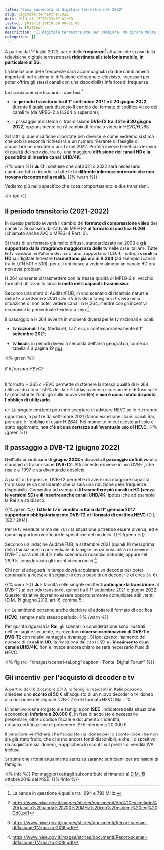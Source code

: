 ```yaml
---
title: "Cosa succederà al digitale terrestre nel 2022"
slug: digitale-terrestre-2022
date: 2019-11-17T20:23:57+01:00
lastmod: 2019-11-19T10:00:00+01:00
authors: [Matteo]
description: "Il digitale terrestre sta per cambiare, ma girano molte informazioni errate. Ecco cosa succederà con precisione e perché probabilmente non c'è da preoccuparsi."
categories: []
---
```


A partire dal 1° luglio 2022, parte delle **frequenze**[^freq] attualmente in uso dalla televisione digitale terrestre sarà **ridestinata alla telefonia mobile, in particolare al 5G**.

[^freq]: La banda in questione è quella tra i 694 e 790 MHz.

La liberazione delle frequenze sarà accompagnata da due cambiamenti importanti nel sistema di diffusione del segnale televisivo, necessari per poter offrire gli stessi canali con una disponibilità inferiore di frequenze.

La transizione si articolerà in due fasi:[^mise]

- un **periodo transitorio tra il 1° settembre 2021 e il 20 giugno 2022**, durante il quale sarà disposto il cambio del formato di codifica video dei canali tv (da MPEG-2 a H.264 o superiore);

- il passaggio al sistema di trasmissione **DVB-T2 tra il 21 e il 30 giugno 2022**, opzionalmente con il cambio di formato video in HEVC/H.265.

Si tratta di due modifiche di portate ben diverse, e come vedremo si stima che solo la seconda richiederà a un numero rilevante di famiglie di acquistare un decoder o una tv nel 2022. Porterà invece benefici in termini di qualità del servizio, tra cui una maggiore **diffusione dei canali HD e la possibilità di inserire canali UHD/4K**.

{{% warn %}}
⚠️ Chi sostiene che dal 2021 o 2022 sarà necessario cambiare tutti i decoder o tutte le tv **diffonde informazioni errate che non trovano riscontro nella realtà**.
{{% /warn %}}

Vediamo più nello specifico che cosa comporteranno le due transizioni.

{{< toc >}}

## Il periodo transitorio (2021-2022)

In questo periodo avverrà il cambio del **formato di compressione video** dei canali tv. Si passerà dall'attuale MPEG-2 **al formato di codifica H.264** (chiamato anche AVC o MPEG-4 Part 10).

Si tratta di un formato già molto diffuso, standardizzato nel 2003 e **già supportato dalla stragrande maggioranza delle tv** nelle case italiane. Tutte le tv vendute nell'ultima decina di anni supportano H.264. Inoltre, i **canali in HD** sul digitale terrestre **trasmettono già ora in H.264** (ad esempio i canali tra le LCN 501 e 509), per cui chi riesce a vedere almeno un canale HD ora non avrà problemi.

H.264 consente di trasmettere con la stessa qualità di MPEG-2 (il vecchio formato) utilizzando circa la **metà della capacità trasmissiva**.

Secondo una stima di Auditel/FUB, in uno scenario di ricambio naturale delle tv, a settembre 2021 solo il 5,5% delle famiglie si troverà nella situazione di non poter vedere canali in H.264, mentre con gli incentivi economici la percentuale tenderà a zero.[^auditel]

Il passaggio a H.264 avverrà in momenti diversi per le tv nazionali e locali:

- **tv nazionali** (Rai, Mediaset, La7, ecc.): contemporaneamente il **1° settembre 2021**;

- **tv locali**: in periodi diversi a seconda dell'area geografica, come da tabella 4 a pagina 19 [qua](https://www.mise.gov.it/images/stories/documenti/dm%20calendario%20rilascio%20banda%20700%20MHz%20con%20estremi%20reg%20CdC.pdf).

{{% green %}}
###### E il formato HEVC?

Il formato H.265 o HEVC permette di ottenere la stessa qualità di H.264 utilizzando circa il 50% dei dati. È tuttavia ancora scarsamente diffuso sulle tv (nonostante l'obbligo sulle nuove vendite) e **non è quindi stato disposto l'obbligo di utilizzarlo**.

👉 Le singole emittenti potranno scegliere di adottare HEVC se lo riterranno opportuno, a partire da settembre 2021 (fanno eccezione alcuni canali Rai, per cui c'è l'obbligo di usare H.264). Nel momento in cui questo articolo è stato aggiornato, **non c'è alcuna certezza sull'eventuale uso di HEVC**.
{{% /green %}}

## Il passaggio a DVB-T2 (giugno 2022)

Nell'ultima settimana di **giugno 2022** è disposto il **passaggio definitivo** allo standard di trasmissione **DVB-T2**. Attualmente è invece in uso DVB-T, che risale al 1997 e sta diventando obsoleto.

A parità di frequenze, DVB-T2 permette di avere una maggiore capacità tramissiva (e va considerato che ci sarà una riduzione delle frequenze disponibili). Consentirà ad esempio di **trasmettere più canali in HD (senza le versioni SD) e di inserire anche canali UHD/4K**, ipotesi che ad esempio la Rai sta studiando.

{{% green %}}
**Tutte le tv in vendita in Italia dal 1° gennaio 2017 supportano obbligatoriamente DVB-T2 e il formato di codifica HEVC** (D.L. 192 / 2014).

Per le tv vendute prima del 2017 la situazione potrebbe essere diversa, ed è quindi opportuno verificare le specifiche del modello.
{{% /green %}}

Secondo un'indagine Auditel/FUB, a settembre 2021 (quindi 10 mesi prima della transizione) la percentuale di famiglie senza possibilità di ricevere il DVB-T2 sarà del 48,4% nello scenario di ricambio naturale, oppure del 29,9% considerando gli incentivi economici.[^auditel]

Chi non si adeguerà in tempo dovrà acquistare un decoder per poter continuare a ricevere il segnale (il costo base di un decoder è di circa 30 €).

{{% warn %}}
⚠️ È facoltà delle singole emittenti **anticipare la transizione** al DVB-T2 al periodo transitorio, quindi tra il 1° settembre 2021 e giugno 2022. Queste iniziative dovranno essere opportunamente comunicate agli utenti (D.M. 19 giugno 2019, art. 6, comma 5).

👉 Le emittenti potranno anche decidere di adottare il formato di codifica **HEVC**, sempre nello stesso periodo.
{{% /warn %}}

Per quanto riguarda la **Rai**, gli scenari in considerazione sono illustrati nell'immagine seguente, e prevedono **diverse combinazioni di DVB-T e DVB-T2** con relativi vantaggi e svantaggi. Si ipotizzano: l'aumento del numero di **canali in HD**, la rimozione dei canali SD e l'**inserimento di un canale UHD/4K**. Non è invece ancora chiaro se sarà necessario l'uso di HEVC.

{{% fig src="/images/scenari-rai.png" caption="Fonte: Digital Forum" %}}

## Gli incentivi per l'acquisto di decoder e tv

A partire dal 18 dicembre 2019, le famiglie residenti in Italia possono chiedere uno **sconto di 50 €** all'acquisto di un nuovo decoder o tv idoneo alla ricezione del segnale DVB-T2 e del formato HEVC Main 10.

L'incentivo viene erogato alle famiglie con **ISEE** (indicatore della situazione economica) **inferiore a 20.000 €**. In fase di acquisto è necessario presentare, oltre a codice fiscale e documento d'identità, un'autocertificazione di possedere ISEE inferiore a 20.000 €.

Il venditore verificherà che l'acquisto sia idoneo per lo sconto (cioè che non sia già stato fruito, che ci siano ancora fondi disponibili, e che il dispositivo da acquistare sia idoneo), e applicherà lo sconto sul prezzo di vendità IVA inclusa.

Si stima che i fondi attualmente stanziati saranno sufficienti per tre milioni di famiglie.

{{% info %}}
Per maggiori dettagli sul contributo si rimanda al [D.M. 18 ottobre 2019](https://www.gazzettaufficiale.it/eli/id/2019/11/18/19A07234/sg) del MiSE.
{{% /info %}}

[^mise]: https://www.mise.gov.it/images/stories/documenti/dm%20calendario%20rilascio%20banda%20700%20MHz%20con%20estremi%20reg%20CdC.pdf
[^auditel]: https://www.mise.gov.it/images/stories/documenti/Report-scenari-diffusione-TV-marzo-2019.pdf
